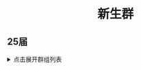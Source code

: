 <div align="center">
  <h1>新生群</h1>
</div>



## 25届

<details>
<summary>点击展开群组列表</summary>

| 群组名称                            | QQ 群号      |
|-----------------------------------|-------------|
| 卓越工作室-大模型实验室25招新群| 1057259262|
|商辨招新群|1047325204|
|八院乒乓球队|318285679|
|音乐协会| 908752653|
|商院学术实践社|1020422832|
|电竞社|867672903|
|碧蓝档案|578175632|
|商院（气）排球队|1058980799|
|华为智能基座|901978549|
|移动互联与智能计算基地|665819605|

</details>
